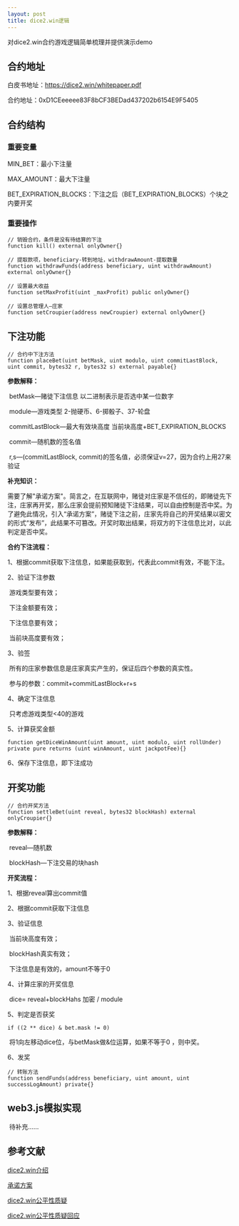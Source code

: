 ```yaml
---
layout: post
title: dice2.win逻辑
---
```


对dice2.win合约游戏逻辑简单梳理并提供演示demo

## 合约地址

白皮书地址：https://dice2.win/whitepaper.pdf

合约地址：0xD1CEeeeee83F8bCF3BEDad437202b6154E9F5405

## 合约结构

### 重要变量

MIN_BET：最小下注量

MAX_AMOUNT：最大下注量

BET_EXPIRATION_BLOCKS：下注之后（BET_EXPIRATION_BLOCKS）个块之内要开奖

### 重要操作

```
// 销毁合约，条件是没有待结算的下注
function kill() external onlyOwner{}
```

```
// 提取款项，beneficiary-转到地址，withdrawAmount-提取数量
function withdrawFunds(address beneficiary, uint withdrawAmount) external onlyOwner{}
```

```
// 设置最大收益
function setMaxProfit(uint _maxProfit) public onlyOwner{}
```

```
// 设置总管理人—庄家
function setCroupier(address newCroupier) external onlyOwner{}
```

## 下注功能

```
// 合约中下注方法
function placeBet(uint betMask, uint modulo, uint commitLastBlock, uint commit, bytes32 r, bytes32 s) external payable{}
```

**参数解释：**

​	betMask—赌徒下注信息  以二进制表示是否选中某一位数字

​	module—游戏类型  2-抛硬币、6-掷骰子、37-轮盘

​	commitLastBlock—最大有效块高度  当前块高度+BET_EXPIRATION_BLOCKS

​	commit—随机数的签名值

​	r,s—(commitLastBlock, commit)的签名值，必须保证v=27，因为合约上用27来验证

**补充知识：**

​	需要了解"承诺方案"。简言之，在互联网中，赌徒对庄家是不信任的，即赌徒先下注，庄家再开奖，那么庄家会提前预知赌徒下注结果，可以自由控制是否中奖。为了避免此情况，引入“承诺方案”，赌徒下注之前，庄家先将自己的开奖结果以密文的形式“发布”，此结果不可篡改。开奖时取出结果，将双方的下注信息比对，以此判定是否中奖。

**合约下注流程：**

1、根据commit获取下注信息，如果能获取到，代表此commit有效，不能下注。

2、验证下注参数

​		游戏类型要有效；

​		下注金额要有效；

​		下注信息要有效；

​		当前块高度要有效；

3、验签

​		所有的庄家参数信息是庄家真实产生的，保证后四个参数的真实性。

​		参与的参数：commit+commitLastBlock+r+s

4、确定下注信息

​		只考虑游戏类型<40的游戏

5、计算获奖金额

```
function getDiceWinAmount(uint amount, uint modulo, uint rollUnder) private pure returns (uint winAmount, uint jackpotFee){}
```

6、保存下注信息，即下注成功

## 开奖功能

```
// 合约开奖方法
function settleBet(uint reveal, bytes32 blockHash) external onlyCroupier{}
```

**参数解释：**

​		reveal—随机数

​		blockHash—下注交易的块hash

**开奖流程：**

1、根据reveal算出commit值

2、根据commit获取下注信息

3、验证信息

​		当前块高度有效；

​		blockHash真实有效；

​		下注信息是有效的，amount不等于0

4、计算庄家的开奖信息

​		dice= reveal+blockHahs 加密 / module 

5、判定是否获奖

```
if ((2 ** dice) & bet.mask != 0)
```

​		将1向左移动dice位，与betMask做&位运算，如果不等于0 ，则中奖。

6、发奖

```
// 转账方法
function sendFunds(address beneficiary, uint amount, uint successLogAmount) private{}
```

## web3.js模拟实现

​		待补充……

## 参考文献

[dice2.win介绍](https://dice2.win/faq)

[承诺方案](https://en.wikipedia.org/wiki/Commitment_scheme)

[dice2.win公平性质疑](http://blogs.360.cn/post/Fairness_Analysis_of_Dice2win_EN.html)

[dice2.win公平性质疑回应](https://medium.com/@dice2win.helpdesk/a-note-on-dice2-win-audit-by-360-cn-551ed1e1e78c)


